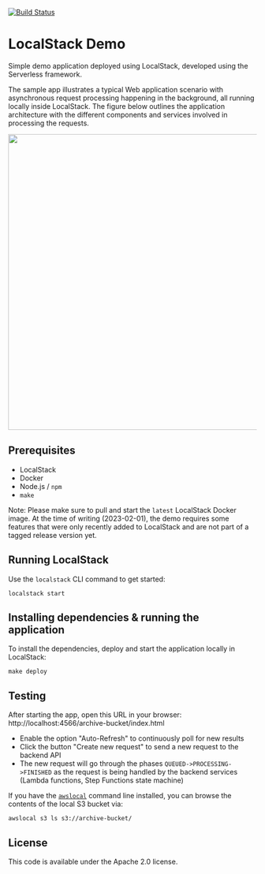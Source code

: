 [![Build Status](https://travis-ci.org/localstack/localstack-demo.svg?branch=master)](https://travis-ci.org/whummer/localstack-demo)

# LocalStack Demo

Simple demo application deployed using LocalStack, developed using the Serverless framework.

The sample app illustrates a typical Web application scenario with asynchronous request processing happening in the background, all running locally inside LocalStack. The figure below outlines the application architecture with the different components and services involved in processing the requests.

<img src="demo/web/architecture.png" style="width: 600px" />

## Prerequisites

* LocalStack
* Docker
* Node.js / `npm`
* `make`

Note: Please make sure to pull and start the `latest` LocalStack Docker image. At the time of writing (2023-02-01), the demo requires some features that were only recently added to LocalStack and are not part of a tagged release version yet.

## Running LocalStack

Use the `localstack` CLI command to get started:
```
localstack start
```

## Installing dependencies & running the application

To install the dependencies, deploy and start the application locally in LocalStack:
```
make deploy
```

## Testing

After starting the app, open this URL in your browser: http://localhost:4566/archive-bucket/index.html

* Enable the option "Auto-Refresh" to continuously poll for new results
* Click the button "Create new request" to send a new request to the backend API
* The new request will go through the phases `QUEUED->PROCESSING->FINISHED` as the request is being handled by the backend services (Lambda functions, Step Functions state machine)

If you have the [`awslocal`](https://github.com/localstack/awscli-local) command line installed, you can browse the contents of the local S3 bucket via:
```
awslocal s3 ls s3://archive-bucket/
```

## License

This code is available under the Apache 2.0 license.
